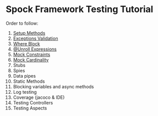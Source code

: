# Spock Framework Testing Tutorial

Order to follow:

1. [Setup Methods](src/test/groovy/com/osmaga/examples/jpa/service/impl/SetupMethods.groovy)
2. [Exceptions Validation](src/test/groovy/com/osmaga/examples/jpa/service/impl/ExceptionsValidation.groovy)
3. [Where Block](src/test/groovy/com/osmaga/examples/jpa/service/impl/WhereBlock.groovy)
4. [@Unroll Expressions](src/test/groovy/com/osmaga/examples/jpa/service/impl/UnrollExpressions.groovy)
5. [Mock Constraints](src/test/groovy/com/osmaga/examples/jpa/service/impl/MockConstraints.groovy)
6. [Mock Cardinality](src/test/groovy/com/osmaga/examples/jpa/service/impl/MockCardinality.groovy)
7. Stubs
8. Spies
9. Data pipes
10. Static Methods
11. Blocking variables and async methods
12. Log testing
13. Coverage (jacoco & IDE)
14. Testing Controllers
15. Testing Aspects